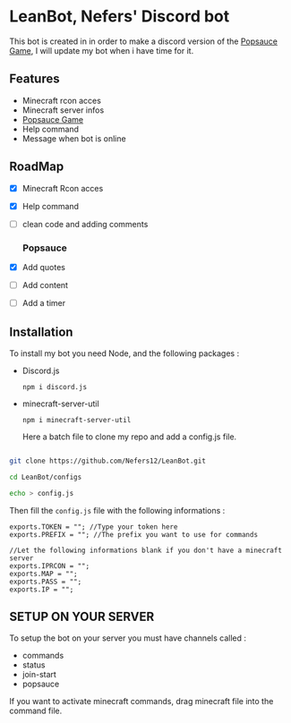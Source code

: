 # LeanBot, Nefers' Discord bot

This bot is created in in order to make a discord version of the [Popsauce Game](https://jklm.fun/), I will update my bot when i have time for it.


## Features
- Minecraft rcon acces
- Minecraft server infos
- [Popsauce Game](https://jklm.fun/)
- Help command
- Message when bot is online

## RoadMap
- [x] Minecraft Rcon acces
- [x] Help command
- [ ] clean code and adding comments 
  ### Popsauce
- [x] Add quotes
- [ ] Add content
- [ ] Add a timer



## Installation

To install my bot you need Node, and the following packages :

- Discord.js 
  ```
  npm i discord.js
  ```
- minecraft-server-util
  ```
  npm i minecraft-server-util
  ```

  Here a batch file to clone my repo and add a config.js file.

```bash

git clone https://github.com/Nefers12/LeanBot.git

cd LeanBot/configs

echo > config.js

```

Then fill the `config.js` file with the following informations :

```
exports.TOKEN = ""; //Type your token here
exports.PREFIX = ""; //The prefix you want to use for commands

//Let the following informations blank if you don't have a minecraft server
exports.IPRCON = ""; 
exports.MAP = "";
exports.PASS = "";
exports.IP = "";
```

## SETUP ON YOUR SERVER

To setup the bot on your server you must have channels called :
- commands
- status
- join-start
- popsauce

If you want to activate minecraft commands, drag minecraft file into the command file.